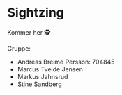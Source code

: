 # Sightzing

Kommer her 🕵

Gruppe:
- Andreas Breime Persson: 704845
- Marcus Tveide Jensen
- Markus Jahnsrud
- Stine Sandberg
